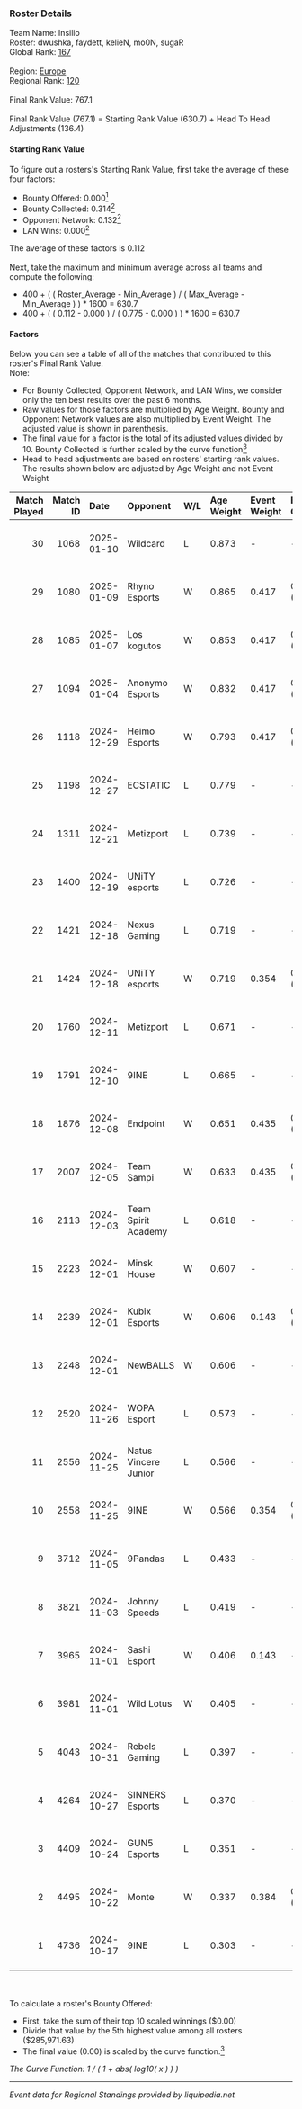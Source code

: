 ### Roster Details<br />
Team Name: Insilio<br />
Roster: dwushka, faydett, kelieN, mo0N, sugaR<br />
Global Rank: [167](../../standings_global_2025_02_28.md)<br />
<br />
Region: [Europe]( ../../standings_europe_2025_02_28.md)<br />
Regional Rank: [120]( ../../standings_europe_2025_02_28.md)<br />
<br />
Final Rank Value:  767.1<br />
<br />
Final Rank Value (767.1) = Starting Rank Value (630.7) + Head To Head Adjustments (136.4)<br />

#### Starting Rank Value<br />
To figure out a rosters's Starting Rank Value, first take the average of these four factors:<br />
- Bounty Offered: 0.000[<sup>1</sup>](#table2)
- Bounty Collected: 0.314[<sup>2</sup>](#table1)
- Opponent Network: 0.132[<sup>2</sup>](#table1)
- LAN Wins: 0.000[<sup>2</sup>](#table1)

The average of these factors is 0.112<br />
<br />
Next, take the maximum and minimum average across all teams and compute the following:<br />
- 400 + ( ( Roster_Average - Min_Average ) / ( Max_Average - Min_Average ) ) * 1600 = 630.7
- 400 + ( ( 0.112 - 0.000 ) / ( 0.775 - 0.000 ) ) * 1600 = 630.7


#### Factors<br />
Below you can see a table of all of the matches that contributed to this roster's Final Rank Value.<br />
Note:<br />

- For Bounty Collected, Opponent Network, and LAN Wins, we consider only the ten best results over the past 6 months.
- Raw values for those factors are multiplied by Age Weight. Bounty and Opponent Network values are also multiplied by Event Weight. The adjusted value is shown in parenthesis.
- The final value for a factor is the total of its adjusted values divided by 10. Bounty Collected is further scaled by the curve function[<sup>3</sup>](#curveFunction)
- Head to head adjustments are based on rosters' starting rank values. The results shown below are adjusted by Age Weight and not Event Weight
<span id="table1"></span><br />


| Match Played | Match ID | Date       | Opponent             | W/L | Age Weight | Event Weight | Bounty Collected | Opponent Network | LAN Wins  | H2H Adj. | Roster                                        |
| -: | -: | :- | :- | :- | :- | :- | :- | :- | :- | -: | :- |
|           30 |     1068 | 2025-01-10 | Wildcard             | L   | 0.873      | -            | -                | -                | -         |    -3.53 | dwushka, faydett, kelieN, mo0N, sugaR         |
|           29 |     1080 | 2025-01-09 | Rhyno Esports        | W   | 0.865      | 0.417        | 0.016 (0.006)    | 0.431 (0.156)    | 0 (0.000) |    17.81 | faydett, kelieN, mo0N, Pumpkin66, sugaR       |
|           28 |     1085 | 2025-01-07 | Los kogutos          | W   | 0.853      | 0.417        | 0.038 (0.014)    | 0.572 (0.204)    | 0 (0.000) |    19.11 | faydett, kelieN, mo0N, Pumpkin66, sugaR       |
|           27 |     1094 | 2025-01-04 | Anonymo Esports      | W   | 0.832      | 0.417        | 0.046 (0.016)    | 0.792 (0.275)    | 0 (0.000) |    18.86 | faydett, kelieN, mo0N, Pumpkin66, sugaR       |
|           26 |     1118 | 2024-12-29 | Heimo Esports        | W   | 0.793      | 0.417        | 0.005 (0.002)    | 0.651 (0.215)    | 0 (0.000) |    13.99 | faydett, kelieN, mo0N, Pumpkin66, sugaR       |
|           25 |     1198 | 2024-12-27 | ECSTATIC             | L   | 0.779      | -            | -                | -                | -         |    -4.50 | faydett, kelieN, mo0N, Pumpkin66, sugaR       |
|           24 |     1311 | 2024-12-21 | Metizport            | L   | 0.739      | -            | -                | -                | -         |    -2.24 | dwushka, faydett, FpSSS, kelieN, sugaR        |
|           23 |     1400 | 2024-12-19 | UNiTY esports        | L   | 0.726      | -            | -                | -                | -         |    -7.13 | faydett, iDISBALANCE, kelieN, sugaR, yiksrezo |
|           22 |     1421 | 2024-12-18 | Nexus Gaming         | L   | 0.719      | -            | -                | -                | -         |    -2.90 | faydett, iDISBALANCE, kelieN, sugaR, yiksrezo |
|           21 |     1424 | 2024-12-18 | UNiTY esports        | W   | 0.719      | 0.354        | 0.030 (0.008)    | 0.447 (0.114)    | 0 (0.000) |    15.62 | faydett, iDISBALANCE, kelieN, sugaR, yiksrezo |
|           20 |     1760 | 2024-12-11 | Metizport            | L   | 0.671      | -            | -                | -                | -         |    -1.93 | faydett, FpSSS, kelieN, Pipw, sugaR           |
|           19 |     1791 | 2024-12-10 | 9INE                 | L   | 0.665      | -            | -                | -                | -         |    -4.41 | faydett, FpSSS, kelieN, Pipw, sugaR           |
|           18 |     1876 | 2024-12-08 | Endpoint             | W   | 0.651      | 0.435        | 0.010 (0.003)    | 0.417 (0.118)    | 0 (0.000) |    12.12 | faydett, FpSSS, kelieN, Pipw, sugaR           |
|           17 |     2007 | 2024-12-05 | Team Sampi           | W   | 0.633      | 0.435        | 0.015 (0.004)    | -                | 0 (0.000) |    13.29 | faydett, FpSSS, kelieN, Pipw, sugaR           |
|           16 |     2113 | 2024-12-03 | Team Spirit Academy  | L   | 0.618      | -            | -                | -                | -         |    -2.43 | faydett, FpSSS, kelieN, Pipw, sugaR           |
|           15 |     2223 | 2024-12-01 | Minsk House          | W   | 0.607      | -            | -                | -                | 0 (0.000) |     5.20 | faydett, FpSSS, kelieN, Pipw, sugaR           |
|           14 |     2239 | 2024-12-01 | Kubix Esports        | W   | 0.606      | 0.143        | 0.053 (0.005)    | 0.536 (0.046)    | 0 (0.000) |    15.38 | faydett, FpSSS, kelieN, Pipw, sugaR           |
|           13 |     2248 | 2024-12-01 | NewBALLS             | W   | 0.606      | -            | -                | -                | 0 (0.000) |     9.70 | faydett, FpSSS, kelieN, Pipw, sugaR           |
|           12 |     2520 | 2024-11-26 | WOPA Esport          | L   | 0.573      | -            | -                | -                | -         |    -4.76 | faydett, FpSSS, kelieN, Pipw, sugaR           |
|           11 |     2556 | 2024-11-25 | Natus Vincere Junior | L   | 0.566      | -            | -                | -                | -         |    -1.62 | faydett, FpSSS, kelieN, Pipw, sugaR           |
|           10 |     2558 | 2024-11-25 | 9INE                 | W   | 0.566      | 0.354        | 0.014 (0.003)    | 0.242 (0.048)    | -         |    12.57 | faydett, FpSSS, kelieN, Pipw, sugaR           |
|            9 |     3712 | 2024-11-05 | 9Pandas              | L   | 0.433      | -            | -                | -                | -         |    -1.09 | faydett, FpSSS, kelieN, Pipw, sugaR           |
|            8 |     3821 | 2024-11-03 | Johnny Speeds        | L   | 0.419      | -            | -                | -                | -         |    -1.96 | faydett, FpSSS, kelieN, Pipw, sugaR           |
|            7 |     3965 | 2024-11-01 | Sashi Esport         | W   | 0.406      | 0.143        | -                | 0.637 (0.037)    | -         |    11.41 | faydett, FpSSS, kelieN, Pipw, sugaR           |
|            6 |     3981 | 2024-11-01 | Wild Lotus           | W   | 0.405      | -            | -                | -                | -         |     9.31 | faydett, FpSSS, kelieN, Pipw, sugaR           |
|            5 |     4043 | 2024-10-31 | Rebels Gaming        | L   | 0.397      | -            | -                | -                | -         |    -3.48 | faydett, FpSSS, kelieN, Pipw, sugaR           |
|            4 |     4264 | 2024-10-27 | SINNERS Esports      | L   | 0.370      | -            | -                | -                | -         |    -1.28 | faydett, FpSSS, kelieN, Pipw, sugaR           |
|            3 |     4409 | 2024-10-24 | GUN5 Esports         | L   | 0.351      | -            | -                | -                | -         |    -1.31 | faydett, FpSSS, kelieN, Pipw, sugaR           |
|            2 |     4495 | 2024-10-22 | Monte                | W   | 0.337      | 0.384        | 0.053 (0.007)    | 0.867 (0.112)    | -         |     9.31 | faydett, FpSSS, kelieN, Pipw, sugaR           |
|            1 |     4736 | 2024-10-17 | 9INE                 | L   | 0.303      | -            | -                | -                | -         |    -2.70 | faydett, FpSSS, kelieN, Pipw, sugaR           |

<br />
<span id="table2"></span><br />
To calculate a roster's Bounty Offered:<br />

- First, take the sum of their top 10 scaled winnings ($0.00)
- Divide that value by the 5th highest value among all rosters ($285,971.63)
- The final value (0.00) is scaled by the curve function.[<sup>3</sup>](#curveFunction)

<span id="curveFunction"></span>_The Curve Function: 1 / ( 1 + abs( log10( x ) ) )_<br />

---
_Event data for Regional Standings provided by liquipedia.net_<br />
